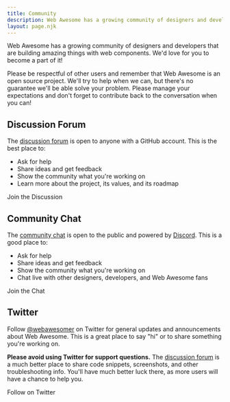 ```yaml
---
title: Community
description: Web Awesome has a growing community of designers and developers that are building amazing things with web components.
layout: page.njk
---
```


Web Awesome has a growing community of designers and developers that are building amazing things with web components. We'd love for you to become a part of it!

Please be respectful of other users and remember that Web Awesome is an open source project. We'll try to help when we can, but there's no guarantee we'll be able solve your problem. Please manage your expectations and don't forget to contribute back to the conversation when you can!

## Discussion Forum

The [discussion forum](https://github.com/shoelace-style/shoelace/discussions) is open to anyone with a GitHub account. This is the best place to:

- Ask for help
- Share ideas and get feedback
- Show the community what you're working on
- Learn more about the project, its values, and its roadmap

<wa-button variant="brand" href="https://github.com/shoelace-style/shoelace/discussions" target="_blank" style="margin-block-end: var(--wa-flow-spacing);">
  <wa-icon name="github" family="brands" slot="prefix"></wa-icon>
  Join the Discussion
</wa-button>

## Community Chat

The [community chat](https://discord.gg/mg8f26C) is open to the public and powered by [Discord](https://discord.com/). This is a good place to:

- Ask for help
- Share ideas and get feedback
- Show the community what you're working on
- Chat live with other designers, developers, and Web Awesome fans

<wa-button variant="brand" href="https://discord.gg/mg8f26C" target="_blank" style="margin-block-end: var(--wa-flow-spacing);">
  <wa-icon name="discord" family="brands" slot="prefix"></wa-icon>
  Join the Chat
</wa-button>

## Twitter

Follow [@webawesomer](https://twitter.com/webawesomer) on Twitter for general updates and announcements about Web Awesome. This is a great place to say "hi" or to share something you're working on.

**Please avoid using Twitter for support questions.** The [discussion forum](https://github.com/shoelace-style/shoelace/discussions) is a much better place to share code snippets, screenshots, and other troubleshooting info. You'll have much better luck there, as more users will have a chance to help you.

<wa-button variant="brand" href="https://twitter.com/webawesomer" target="_blank" style="margin-block-end: var(--wa-flow-spacing);">
  <wa-icon name="twitter" family="brands" slot="prefix"></wa-icon>
  Follow on Twitter
</wa-button>

